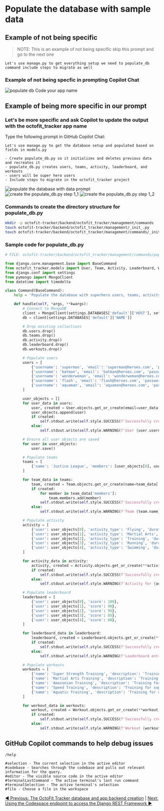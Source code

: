 # Populate the database with sample data

## Example of not being specific

> NOTE: This is an example of not being specific skip this prompt and go to the next one

```text
Let's use manage.py to get everything setup we need to populate_db command include steps to migrate as well
```

### Example of not being specfic in prompting Copilot Chat

![populate db Code your app name](./6_1_PopulateDbCodeYourAppNameFirst.png)

## Example of being more specific in our prompt

### Let's be more specific and ask Copilot to update the output with the octofit_tracker app name

Type the following prompt in GitHub Copilot Chat:

```text
Let's use manage.py to get the database setup and populated based on fields in models.py

- Create populate_db.py so it initializes and deletes previous data and recreates it
- populate_db.py creates users, teams, activity, leaderboard, and workouts
- users will be super hero users
- Include steps to migrate in the octofit_tracker project
```

![populate the database with data prompt](./6_1_PopulateDBwDataPrompt.png)
![create the populate_db.py step 1_1](./6_2_PopulateDBwDataStep1_1.png)
![create the populate_db.py step 1_2](./6_2_PopulateDBwDataStep1_2.png)

### Commands to create the directory structure for populate_db.py

```bash
mkdir -p octofit-tracker/backend/octofit_tracker/management/commands
touch octofit-tracker/backend/octofit_tracker/management/_init_.py
touch octofit-tracker/backend/octofit_tracker/management/commands/_init_.py
```

### Sample code for populate_db.py

```python
# FILE: octofit-tracker/backend/octofit_tracker/management/commands/populate_db.py

from django.core.management.base import BaseCommand
from octofit_tracker.models import User, Team, Activity, Leaderboard, Workout
from django.conf import settings
from pymongo import MongoClient
from datetime import timedelta

class Command(BaseCommand):
    help = 'Populate the database with superhero users, teams, activity, leaderboard, and workouts'

    def handle(self, *args, **kwargs):
        # Connect to MongoDB
        client = MongoClient(settings.DATABASES['default']['HOST'], settings.DATABASES['default']['PORT'])
        db = client[settings.DATABASES['default']['NAME']]

        # Drop existing collections
        db.users.drop()
        db.teams.drop()
        db.activity.drop()
        db.leaderboard.drop()
        db.workouts.drop()

        # Populate users
        users = [
            {'username': 'superman', 'email': 'superman@heroes.com', 'password': 'superpassword'},
            {'username': 'batman', 'email': 'batman@heroes.com', 'password': 'batpassword'},
            {'username': 'wonderwoman', 'email': 'wonderwoman@heroes.com', 'password': 'wonderpassword'},
            {'username': 'flash', 'email': 'flash@heroes.com', 'password': 'flashpassword'},
            {'username': 'aquaman', 'email': 'aquaman@heroes.com', 'password': 'aquapassword'},
        ]

        user_objects = []
        for user_data in users:
            user, created = User.objects.get_or_create(email=user_data['email'], defaults=user_data)
            user_objects.append(user)
            if created:
                self.stdout.write(self.style.SUCCESS(f'Successfully created user {user.username}'))
            else:
                self.stdout.write(self.style.WARNING(f'User {user.username} already exists'))

        # Ensure all user objects are saved
        for user in user_objects:
            user.save()

        # Populate teams
        teams = [
            {'name': 'Justice League', 'members': [user_objects[0], user_objects[1], user_objects[2], user_objects[3], user_objects[4]]},
        ]

        for team_data in teams:
            team, created = Team.objects.get_or_create(name=team_data['name'])
            if created:
                for member in team_data['members']:
                    team.members.add(member)
                self.stdout.write(self.style.SUCCESS(f'Successfully created team {team.name}'))
            else:
                self.stdout.write(self.style.WARNING(f'Team {team.name} already exists'))

        # Populate activity
        activity = [
            {'user': user_objects[0], 'activity_type': 'Flying', 'duration': timedelta(hours=1)},
            {'user': user_objects[1], 'activity_type': 'Martial Arts', 'duration': timedelta(hours=2)},
            {'user': user_objects[2], 'activity_type': 'Training', 'duration': timedelta(hours=1, minutes=30)},
            {'user': user_objects[3], 'activity_type': 'Running', 'duration': timedelta(minutes=30)},
            {'user': user_objects[4], 'activity_type': 'Swimming', 'duration': timedelta(hours=1, minutes=15)},
        ]

        for activity_data in activity:
            activity, created = Activity.objects.get_or_create(**activity_data)
            if created:
                self.stdout.write(self.style.SUCCESS(f'Successfully created activity for {activity.user.username}'))
            else:
                self.stdout.write(self.style.WARNING(f'Activity for {activity.user.username} already exists'))

        # Populate leaderboard
        leaderboard = [
            {'user': user_objects[0], 'score': 100},
            {'user': user_objects[1], 'score': 90},
            {'user': user_objects[2], 'score': 95},
            {'user': user_objects[3], 'score': 85},
            {'user': user_objects[4], 'score': 80},
        ]

        for leaderboard_data in leaderboard:
            leaderboard, created = Leaderboard.objects.get_or_create(**leaderboard_data)
            if created:
                self.stdout.write(self.style.SUCCESS(f'Successfully created leaderboard entry for {leaderboard.user.username}'))
            else:
                self.stdout.write(self.style.WARNING(f'Leaderboard entry for {leaderboard.user.username} already exists'))

        # Populate workouts
        workouts = [
            {'name': 'Super Strength Training', 'description': 'Training for super strength'},
            {'name': 'Martial Arts Training', 'description': 'Training for martial arts'},
            {'name': 'Amazonian Training', 'description': 'Training for Amazonian warriors'},
            {'name': 'Speed Training', 'description': 'Training for super speed'},
            {'name': 'Aquatic Training', 'description': 'Training for underwater activity'},
        ]

        for workout_data in workouts:
            workout, created = Workout.objects.get_or_create(**workout_data)
            if created:
                self.stdout.write(self.style.SUCCESS(f'Successfully created workout {workout.name}'))
            else:
                self.stdout.write(self.style.WARNING(f'Workout {workout.name} already exists'))
```

## GitHub Copilot commands to help debug issues

```text
/help

#selection - The current selection in the active editor
#codebase - Searches through the codebase and pulls out relevant information for the query.
#editor - The visible source code in the active editor
#terminalLastCommand - The active terminal's last run command
#terminalSelection - The active terminal's selection
#file - Choose a file in the workspace
```

[:arrow_backward: Previous: The OctoFit Tracker database and app backend creation](../5_BackendSettings/README.md) | [Next: Using the Codespace endpoint to access the Django REST Framework :arrow_forward:](../7_CodespaceDjangoRESTFramework/README.md)